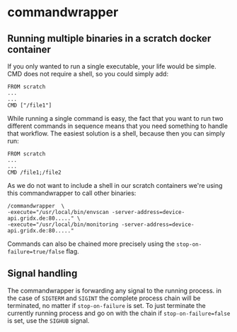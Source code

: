 # commandwrapper

## Running multiple binaries in a scratch docker container
If you only wanted to run a single executable, your life would be simple. CMD does not require a shell, so you could simply add:

```
FROM scratch
...
...
CMD ["/file1"]
```

While running a single command is easy, the fact that you want to run two different commands in sequence means that you need something to handle that workflow. The easiest solution is a shell, because then you can simply run:

```
FROM scratch
...
...
CMD /file1;/file2
```

As we do not want to include a shell in our scratch containers we're using this commandwrapper to call other binaries:

```
/commandwrapper  \
-execute="/usr/local/bin/envscan -server-address=device-api.gridx.de:80....." \
-execute="/usr/local/bin/monitoring -server-address=device-api.gridx.de:80....."
```

Commands can also be chained more precisely using the ```stop-on-failure=true/false``` flag.

## Signal handling
The commandwrapper is forwarding any signal to the running process. in the case of ```SIGTERM``` and ```SIGINT``` the complete process chain will be terminated, no matter if ```stop-on-failure``` is set. To just terminate the currently running process and go on with the chain if ```stop-on-failure=false``` is set, use the ```SIGHUB``` signal.